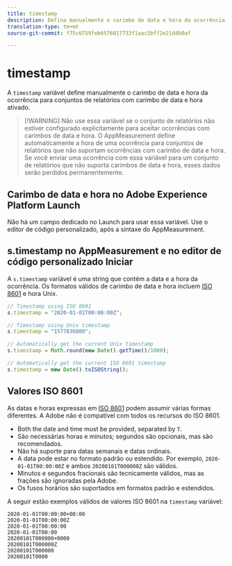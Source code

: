 ```yaml
---
title: timestamp
description: Defina manualmente o carimbo de data e hora da ocorrência.
translation-type: tm+mt
source-git-commit: f75c6759feb6576017733f1aac5bff2e21d4b0af

---
```



# timestamp

A `timestamp` variável define manualmente o carimbo de data e hora da ocorrência para conjuntos de relatórios com carimbo de data e hora ativado.

> [!WARNING] Não use essa variável se o conjunto de relatórios não estiver configurado explicitamente para aceitar ocorrências com carimbos de data e hora. O AppMeasurement define automaticamente a hora de uma ocorrência para conjuntos de relatórios que não suportam ocorrências com carimbo de data e hora. Se você enviar uma ocorrência com essa variável para um conjunto de relatórios que não suporta carimbos de data e hora, esses dados serão perdidos permanentemente.

## Carimbo de data e hora no Adobe Experience Platform Launch

Não há um campo dedicado no Launch para usar essa variável. Use o editor de código personalizado, após a sintaxe do AppMeasurement.

## s.timestamp no AppMeasurement e no editor de código personalizado Iniciar

A `s.timestamp` variável é uma string que contém a data e a hora da ocorrência. Os formatos válidos de carimbo de data e hora incluem [ISO 8601](https://en.wikipedia.org/wiki/ISO_8601) e hora [](https://en.wikipedia.org/wiki/Unix_time)Unix.

```js
// Timestamp using ISO 8601
s.timestamp = "2020-01-01T00:00:00Z";

// Timestamp using Unix timestamp
s.timestamp = "1577836800";

// Automatically get the current Unix timestamp
s.timestamp = Math.round(new Date().getTime()/1000);

// Automatically get the current ISO 8601 timestamp
s.timestamp = new Date().toISOString();
```

## Valores ISO 8601

As datas e horas expressas em [ISO 8601](https://en.wikipedia.org/wiki/ISO_8601) podem assumir várias formas diferentes. A Adobe não é compatível com todos os recursos do ISO 8601.

* Both the date and time must be provided, separated by `T`.
* São necessárias horas e minutos; segundos são opcionais, mas são recomendados.
* Não há suporte para datas semanais e datas ordinais.
* A data pode estar no formato padrão ou estendido.  Por exemplo, `2020-01-01T00:00:00Z` e ambos `20200101T000000Z` são válidos.
* Minutos e segundos fracionais são tecnicamente válidos, mas as frações são ignoradas pela Adobe.
* Os fusos horários são suportados em formatos padrão e estendidos.

A seguir estão exemplos válidos de valores ISO 8601 na `timestamp` variável:

```text
2020-01-01T00:00:00+00:00
2020-01-01T00:00:00Z
2020-01-01T00:00:00
2020-01-01T00:00
20200101T000000+0000
20200101T000000Z
20200101T000000
20200101T0000
```
